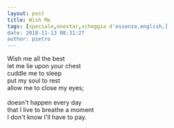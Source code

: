 ```yaml
---
layout: post
title: Wish Me
tags: [speciale,onestar,scheggia d'essenza,english,]
date: 2018-11-13 08:31:27
author: pietro
---
```

Wish me all the best<br/>let me lie upon your chest<br/>cuddle me to sleep<br/>put my soul to rest<br/>allow me to close my eyes;<br/><br/>doesn't happen every day<br/>that I live to breathe a moment<br/>I don't know I'll have to pay.
